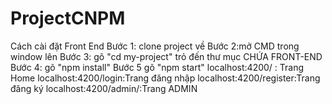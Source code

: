# ProjectCNPM
Cách cài đặt Front End
Bước 1: clone project về
Bước 2:mở CMD trong window lên
Bước 3: gõ "cd my-project" trỏ đến thư mục CHỨA FRONT-END
Bước 4: gõ "npm install"
Bước 5 gõ "npm start"
localhost:4200/ : Trang Home
localhost:4200/login:Trang đăng nhập
localhost:4200/register:Trang đăng ký
localhost:4200/admin/:Trang ADMIN
